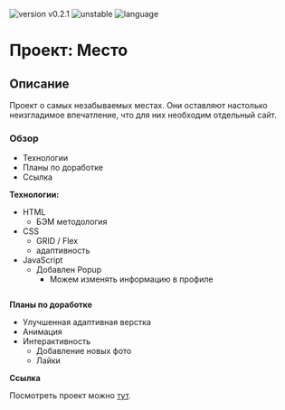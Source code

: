 ![version v0.2.1](https://img.shields.io/badge/version-v0.1.2-success)
![unstable](https://img.shields.io/badge/stability-unstable-red)
![language](https://img.shields.io/badge/language-HTML%20%2F%20CSS-blue)

# Проект: Место

## Описание

Проект о самых незабываемых местах. Они оставляют настолько неизгладимое впечатление, что для них необходим отдельный
сайт.

### Обзор

* Технологии
* Планы по доработке
* Ссылка

**Технологии:**

* HTML
    * БЭМ методология
* CSS
    * GRID / Flex
    * адаптивность
* JavaScript
    * Добавлен Popup
        * Можем изменять информацию в профиле

<p align="center">
<img src="https://blog.theodo.com/c62edd75f2fd2e94c7fa9758db463f0b/debugging-css.gif" alt="">
</p>

**Планы по доработке**

* Улучшенная адаптивная верстка
* Анимация
* Интерактивность
    * Добавление новых фото
    * Лайки

**Ссылка**

Посмотреть проект можно [тут](https://alexsarva.github.io/mesto/index.html).
<p align="center">
<img src="https://media4.giphy.com/media/8Iv5lqKwKsZ2g/giphy.gif" alt="">
</p>
